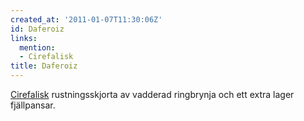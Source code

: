 ```yaml
---
created_at: '2011-01-07T11:30:06Z'
id: Daferoiz
links:
  mention:
  - Cirefalisk
title: Daferoiz
---
```


[Cirefalisk] rustningsskjorta av vadderad ringbrynja och ett extra lager fjällpansar.

  [Cirefalisk]: Cirefalisk
